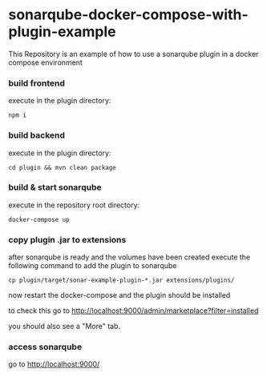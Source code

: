 # sonarqube-docker-compose-with-plugin-example
This Repository is an example of how to use a sonarqube plugin in a docker compose environment

### build frontend
execute in the plugin directory:
```
npm i
```

### build backend
execute in the plugin directory:
```
cd plugin && mvn clean package
```

### build & start sonarqube
execute in the repository root directory:
```
docker-compose up
```

### copy plugin .jar to extensions
after sonarqube is ready and the volumes have been created execute the following command to add the plugin to sonarqube
```
cp plugin/target/sonar-example-plugin-*.jar extensions/plugins/
```
now restart the docker-compose and the plugin should be installed

to check this go to
[http://localhost:9000/admin/marketplace?filter=installed](http://localhost:9000/admin/marketplace?filter=installed)

you should also see a "More" tab.

### access sonarqube
go to  [http://localhost:9000/](http://localhost:9000/)